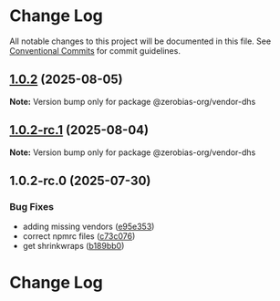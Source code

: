 # Change Log

All notable changes to this project will be documented in this file.
See [Conventional Commits](https://conventionalcommits.org) for commit guidelines.

## [1.0.2](https://github.com/zerobias-org/vendor/compare/@zerobias-org/vendor-dhs@1.0.2-rc.1...@zerobias-org/vendor-dhs@1.0.2) (2025-08-05)

**Note:** Version bump only for package @zerobias-org/vendor-dhs





## [1.0.2-rc.1](https://github.com/zerobias-org/vendor/compare/@zerobias-org/vendor-dhs@1.0.2-rc.0...@zerobias-org/vendor-dhs@1.0.2-rc.1) (2025-08-04)

**Note:** Version bump only for package @zerobias-org/vendor-dhs





## 1.0.2-rc.0 (2025-07-30)


### Bug Fixes

* adding missing vendors ([e95e353](https://github.com/zerobias-org/vendor/commit/e95e35309a1812973f4536f535eee460edc5414c))
* correct npmrc files ([c73c076](https://github.com/zerobias-org/vendor/commit/c73c0761e1e567cc0c2f0f8179725016d11caf8c))
* get shrinkwraps ([b189bb0](https://github.com/zerobias-org/vendor/commit/b189bb0cf53ad66427530ccc0eab7824527942d3))





# Change Log
